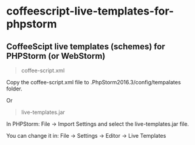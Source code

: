 # coffeescript-live-templates-for-phpstorm
## CoffeeScipt live templates (schemes) for PHPStorm (or WebStorm)

> coffee-script.xml

Copy the coffee-script.xml file to .PhpStorm2016.3/config/tempalates folder.

Or

> live-templates.jar

In PHPStorm: File -> Import Settings and select the live-templates.jar file.

You can change it in: File -> Settings -> Editor -> Live Templates 

